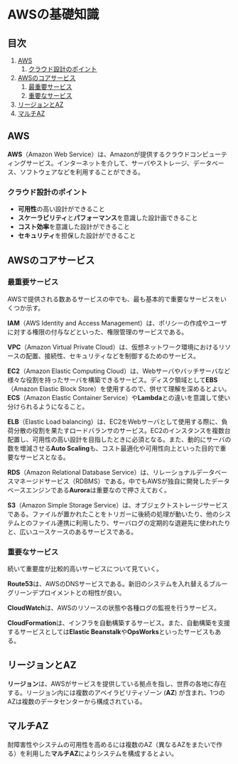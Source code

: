 # AWSの基礎知識


## 目次

1. [AWS](#aws)
	1. [クラウド設計のポイント](#クラウド設計のポイント)
1. [AWSのコアサービス](#awsのコアサービス)
	1. [最重要サービス](#最重要サービス)
	1. [重要なサービス](#重要なサービス)
1. [リージョンとAZ](#リージョンとaz)
1. [マルチAZ](#マルチaz)


## AWS

**AWS**（Amazon Web Service）は、Amazonが提供するクラウドコンピューティングサービス。インターネットを介して、サーバやストレージ、データベース、ソフトウェアなどを利用することができる。

### クラウド設計のポイント

- **可用性**の高い設計ができること
- **スケーラビリティ**と**パフォーマンス**を意識した設計画できること
- **コスト効率**を意識した設計ができること
- **セキュリティ**を担保した設計ができること


## AWSのコアサービス

### 最重要サービス

AWSで提供される数あるサービスの中でも、最も基本的で重要なサービスをいくつか示す。

**IAM**（AWS Identity and Access Management）は、ポリシーの作成やユーザに対する権限の付与などといった、権限管理のサービスである。

**VPC**（Amazon Virtual Private Cloud）は、仮想ネットワーク環境におけるリソースの配置、接続性、セキュリティなどを制御するためのサービス。

**EC2**（Amazon Elastic Computing Cloud）は、Webサーバやバッチサーバなど様々な役割を持ったサーバを構築できるサービス。ディスク領域として**EBS**（Amazon Elastic Block Store）を使用するので、併せて理解を深めるとよい。**ECS**（Amazon Elastic Container Service）や**Lambda**との違いを意識して使い分けられるようになること。

**ELB**（Elastic Load balancing）は、EC2をWebサーバとして使用する際に、負荷分散の役割を果たすロードバランサのサービス。EC2のインスタンスを複数台配置し、可用性の高い設計を目指したときに必須となる。また、動的にサーバの数を増減させる**Auto Scaling**も、コスト最適化や可用性向上といった目的で重要なサービスとなる。

**RDS**（Amazon Relational Database Service）は、リレーショナルデータベースマネージドサービス（RDBMS）である。中でもAWSが独自に開発したデータベースエンジンである**Aurora**は重要なので押さえておく。

**S3**（Amazon Simple Storage Service）は、オブジェクトストレージサービスである。ファイルが置かれたことをトリガーに後続の処理が動いたり、他のシステムとのファイル連携に利用したり、サーバログの定期的な退避先に使われたりと、広いユースケースのあるサービスである。

### 重要なサービス

続いて重要度が比較的高いサービスについて見ていく。

**Route53**は、AWSのDNSサービスである。新旧のシステムを入れ替えるブルーグリーンデプロイメントとの相性が良い。

**CloudWatch**は、AWSのリソースの状態や各種ログの監視を行うサービス。

**CloudFormation**は、インフラを自動構築するサービス。また、自動構築を支援するサービスとしては**Elastic Beanstalk**や**OpsWorks**といったサービスもある。


## リージョンとAZ

**リージョン**は、AWSがサービスを提供している拠点を指し、世界の各地に存在する。リージョン内には複数のアベイラビリティゾーン (**AZ**) が含まれ、1つのAZは複数のデータセンターから構成されている。


## マルチAZ

耐障害性やシステムの可用性を高めるには複数のAZ（異なるAZをまたいで作る）を利用した**マルチAZ**によりシステムを構成するとよい。
